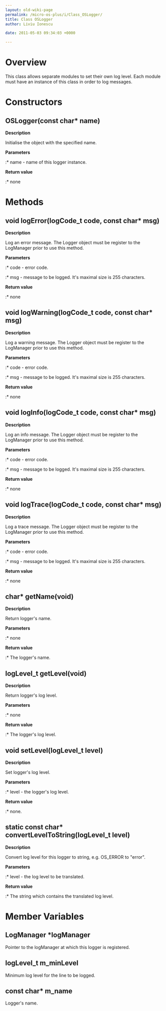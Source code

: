```yaml
---
layout: old-wiki-page
permalink: /micro-os-plus/i/Class_OSLogger/
title: Class OSLogger
author: Liviu Ionescu

date: 2011-05-03 09:34:03 +0000

---
```


Overview
========

This class allows separate modules to set their own log level. Each module must have an instance of this class in order to log messages.

Constructors
============

OSLogger(const char\* name)
---------------------------

**Description**


Initialise the object with the specified name.

**Parameters**

:\* name - name of this logger instance.

**Return value**

:\* none

Methods
=======

void logError(logCode_t code, const char\* msg)
------------------------------------------------

**Description**


Log an error message. The Logger object must be register to the LogManager prior to use this method.

**Parameters**

:\* code - error code.

:\* msg - message to be logged. It's maximal size is 255 characters.

**Return value**

:\* none

void logWarning(logCode_t code, const char\* msg)
--------------------------------------------------

**Description**


Log a warning message. The Logger object must be register to the LogManager prior to use this method.

**Parameters**

:\* code - error code.

:\* msg - message to be logged. It's maximal size is 255 characters.

**Return value**

:\* none

void logInfo(logCode_t code, const char\* msg)
-----------------------------------------------

**Description**


Log an info message. The Logger object must be register to the LogManager prior to use this method.

**Parameters**

:\* code - error code.

:\* msg - message to be logged. It's maximal size is 255 characters.

**Return value**

:\* none

void logTrace(logCode_t code, const char\* msg)
------------------------------------------------

**Description**


Log a trace message. The Logger object must be register to the LogManager prior to use this method.

**Parameters**

:\* code - error code.

:\* msg - message to be logged. It's maximal size is 255 characters.

**Return value**

:\* none

char\* getName(void)
--------------------

**Description**


Return logger's name.

**Parameters**

:\* none

**Return value**

:\* The logger's name.

logLevel_t getLevel(void)
--------------------------

**Description**


Return logger's log level.

**Parameters**

:\* none

**Return value**

:\* The logger's log level.

void setLevel(logLevel_t level)
--------------------------------

**Description**


Set logger's log level.

**Parameters**

:\* level - the logger's log level.

**Return value**

:\* none.

static const char\* convertLevelToString(logLevel_t level)
-----------------------------------------------------------

**Description**


Convert log level for this logger to string, e.g. OS_ERROR to "error".

**Parameters**

:\* level - the log level to be translated.

**Return value**

:\* The string which contains the translated log level.

Member Variables
================

LogManager \*logManager
-----------------------


Pointer to the logManager at which this logger is registered.

logLevel_t m_minLevel
-----------------------


Minimum log level for the line to be logged.

const char\* m_name
--------------------


Logger's name.


